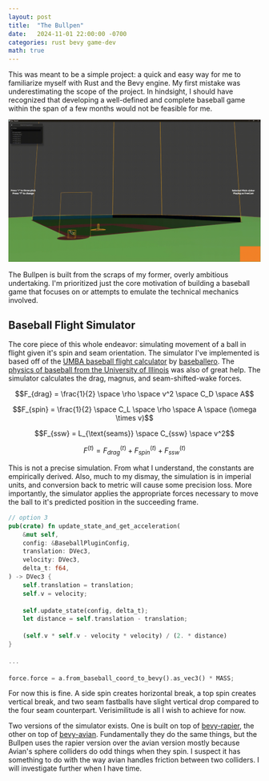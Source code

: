 ```yaml
---
layout: post
title:  "The Bullpen"
date:   2024-11-01 22:00:00 -0700 
categories: rust bevy game-dev
math: true
---
```


This was meant to be a simple project: a quick and easy way for me to familiarize myself with Rust and the Bevy engine. My first mistake was underestimating the scope of the project. In hindsight, I should have recognized that developing a well-defined and complete baseball game within the span of a few months would not be feasible for me.

![screen capture of old project](/static/images/old-project.gif)

The Bullpen is built from the scraps of my former, overly ambitious undertaking. I'm prioritized just the core motivation of building a baseball game that focuses on or attempts to emulate the technical mechanics involved.

## Baseball Flight Simulator

The core piece of this whole endeavor: simulating movement of a ball in flight given it's spin and seam orientation. The simulator I've implemented is based off of the [UMBA baseball flight calculator](https://github.com/AndRoo88/Baseball-Flight-Calculator) by [baseballero](https://baseballaero.com). The [physics of baseball from the University of Illinois](https://baseball.physics.illinois.edu) was also of great help. The simulator calculates the drag, magnus, and seam-shifted-wake forces.

$$F_{drag} = \frac{1}{2} \space \rho \space v^2 \space C_D \space A$$

$$F_{spin} = \frac{1}{2} \space C_L \space \rho \space A \space (\omega \times v)$$

$$F_{ssw} = L_{\text{seams}} \space C_{ssw} \space v^2$$

$$F^{(t)} = F_{drag}^{(t)} + F_{spin}^{(t)} + F_{ssw}^{(t)}$$

This is not a precise simulation. From what I understand, the constants are empirically derived. Also, much to my dismay, the simulation is in imperial units, and conversion back to metric will cause some precision loss. More importantly, the simulator applies the appropriate forces necessary to move the ball to it's predicted position in the succeeding frame.

```rs
// option 3
pub(crate) fn update_state_and_get_acceleration(
    &mut self,
    config: &BaseballPluginConfig,
    translation: DVec3,
    velocity: DVec3,
    delta_t: f64,
) -> DVec3 {
    self.translation = translation;
    self.v = velocity;

    self.update_state(config, delta_t);
    let distance = self.translation - translation;

    (self.v * self.v - velocity * velocity) / (2. * distance)
}

...

force.force = a.from_baseball_coord_to_bevy().as_vec3() * MASS;
```

For now this is fine. A side spin creates horizontal break, a top spin creates vertical break, and two seam fastballs have slight vertical drop compared to the four seam counterpart. Verisimilitude is all I wish to achieve for now.

Two versions of the simulator exists. One is built on top of [bevy-rapier](https://crates.io/crates/bevy-rapier-baseball-flight), the other on top of [bevy-avian](https://crates.io/crates/bevy-avian-baseball-flight). Fundamentally they do the same things, but the Bullpen uses the rapier version over the avian version mostly because Avian's sphere colliders do odd things when they spin. I suspect it has something to do with the way avian handles friction between two colliders. I will investigate further when I have time.
